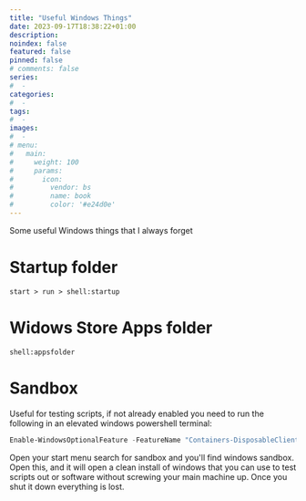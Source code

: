 ```yaml
---
title: "Useful Windows Things"
date: 2023-09-17T18:38:22+01:00
description:
noindex: false
featured: false
pinned: false
# comments: false
series:
#  -
categories:
#  -
tags:
#  -
images:
#  -
# menu:
#   main:
#     weight: 100
#     params:
#       icon:
#         vendor: bs
#         name: book
#         color: '#e24d0e'
---
```


Some useful Windows things that I always forget

<!--more-->
# Startup folder
```start > run > shell:startup```
# Widows Store Apps folder
```shell:appsfolder```

# Sandbox
Useful for testing scripts, if not already enabled you need to run the following in an elevated windows powershell terminal:

```powershell
Enable-WindowsOptionalFeature -FeatureName "Containers-DisposableClientVM" -All -Online
```

Open your start menu search for sandbox and you'll find windows sandbox.
Open this, and it will open a clean install of windows that you can use to test scripts out or software without screwing your main machine up. Once you shut it down everything is lost.



